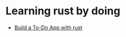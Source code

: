 # Learning rust by doing
- [Build a To-Do App with rust](https://www.freecodecamp.org/news/how-to-build-a-to-do-app-with-rust/)
